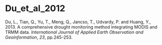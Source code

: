 # Du_et_al_2012

Du, L., Tian, Q., Yu, T., Meng, Q., Jancso, T., Udvardy, P. and Huang, Y., 2013. A comprehensive drought monitoring method integrating MODIS and TRMM data. _International Journal of Applied Earth Observation and Geoinformation_, _23_, pp.245-253.
